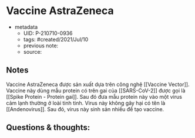 # Vaccine AstraZeneca

- metadata
	- UID: P-210710-0936
	- tags: #created/2021/Jul/10
	- previous note: 
	- source: 

## Notes
Vaccine AstraZeneca được sản xuất dựa trên công nghệ [[Vaccine Vector]]. Vaccine này dùng mẫu protein có trên gai của [[SARS-CoV-2]] được gọi là [[Spike Protein - Protein gai]]. Sau đó đưa mẫu protein này vào một virus cảm lạnh thường ở loài tinh tinh. Virus này không gây hại có tên là [[Andenovirus]]. Sau đó, virus này sinh sản nhiều để tạo vaccine.
## Questions & thoughts:

